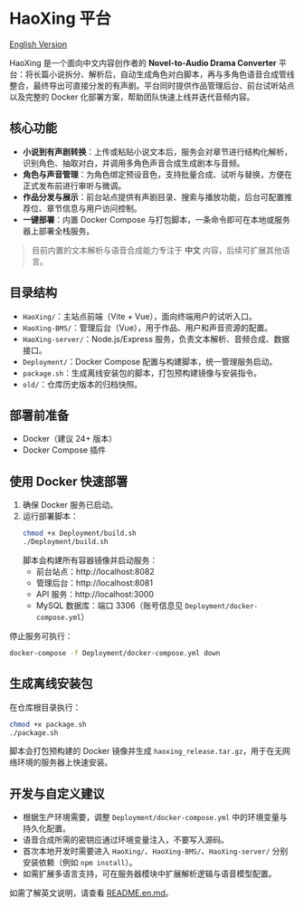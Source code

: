 # HaoXing 平台

[English Version](README.en.md)

HaoXing 是一个面向中文内容创作者的 **Novel-to-Audio Drama Converter** 平台：将长篇小说拆分、解析后，自动生成角色对白脚本，再与多角色语音合成管线整合，最终导出可直接分发的有声剧。平台同时提供作品管理后台、前台试听站点以及完整的 Docker 化部署方案，帮助团队快速上线并迭代音频内容。

## 核心功能
- **小说到有声剧转换**：上传或粘贴小说文本后，服务会对章节进行结构化解析，识别角色、抽取对白，并调用多角色声音合成生成剧本与音频。
- **角色与声音管理**：为角色绑定预设音色，支持批量合成、试听与替换，方便在正式发布前进行审听与微调。
- **作品分发与展示**：前台站点提供有声剧目录、搜索与播放功能，后台可配置推荐位、章节信息与用户访问控制。
- **一键部署**：内置 Docker Compose 与打包脚本，一条命令即可在本地或服务器上部署全栈服务。

> 目前内置的文本解析与语音合成能力专注于 **中文** 内容，后续可扩展其他语言。

## 目录结构
- `HaoXing/`：主站点前端（Vite + Vue），面向终端用户的试听入口。
- `HaoXing-BMS/`：管理后台（Vue），用于作品、用户和声音资源的配置。
- `HaoXing-server/`：Node.js/Express 服务，负责文本解析、音频合成、数据接口。
- `Deployment/`：Docker Compose 配置与构建脚本，统一管理服务启动。
- `package.sh`：生成离线安装包的脚本，打包预构建镜像与安装指令。
- `old/`：仓库历史版本的归档快照。

## 部署前准备
- Docker（建议 24+ 版本）
- Docker Compose 插件

## 使用 Docker 快速部署
1. 确保 Docker 服务已启动。
2. 运行部署脚本：
   ```bash
   chmod +x Deployment/build.sh
   ./Deployment/build.sh
   ```
   脚本会构建所有容器镜像并启动服务：
   - 前台站点：http://localhost:8082
   - 管理后台：http://localhost:8081
   - API 服务：http://localhost:3000
   - MySQL 数据库：端口 3306（账号信息见 `Deployment/docker-compose.yml`）

停止服务可执行：
```bash
docker-compose -f Deployment/docker-compose.yml down
```

## 生成离线安装包
在仓库根目录执行：
```bash
chmod +x package.sh
./package.sh
```
脚本会打包预构建的 Docker 镜像并生成 `haoxing_release.tar.gz`，用于在无网络环境的服务器上快速安装。

## 开发与自定义建议
- 根据生产环境需要，调整 `Deployment/docker-compose.yml` 中的环境变量与持久化配置。
- 语音合成所需的密钥应通过环境变量注入，不要写入源码。
- 首次本地开发时需要进入 `HaoXing/`、`HaoXing-BMS/`、`HaoXing-server/` 分别安装依赖（例如 `npm install`）。
- 如需扩展多语言支持，可在服务器模块中扩展解析逻辑与语音模型配置。

如需了解英文说明，请查看 [README.en.md](README.en.md)。
